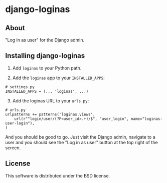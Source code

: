 django-loginas
==============

About
-----

"Log in as user" for the Django admin.


Installing django-loginas
-------------------------

1. Add `loginas` to your Python path.

2. Add the `loginas` app to your `INSTALLED_APPS`:

```
# settings.py
INSTALLED_APPS = (... 'loginas', ...)
```

3. Add the loginas URL to your `urls.py`:

```
# urls.py
urlpatterns += patterns('loginas.views',
    url(r"^login/user/(?P<user_id>.+)/$", "user_login", name="loginas-user-login"),
)
```

And you should be good to go. Just visit the Django admin, navigate to a user and you should see the "Log in as user"
button at the top right of the screen.

License
-------

This software is distributed under the BSD license.
